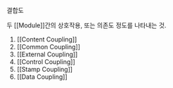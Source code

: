 결합도

두 [[Module]]간의 상호작용, 또는 의존도 정도를 나타내는 것.

1. [[Content Coupling]]
2. [[Common Coupling]]
3. [[External Coupling]]
4. [[Control Coupling]]
5. [[Stamp Coupling]]
6. [[Data Coupling]]
